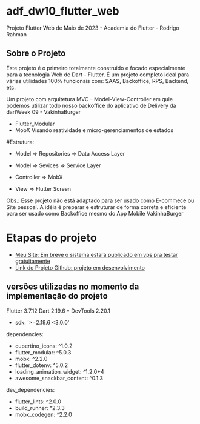 # adf_dw10_flutter_web

Projeto Flutter Web de Maio de 2023 - Academia do Flutter - Rodrigo Rahman

## Sobre o Projeto

Este projeto é o primeiro totalmente construido e focado especialmente para a tecnologia Web de Dart - Flutter.
É um projeto completo ideal para várias utilidades 100% funcionais com: SAAS, Backoffice, RPS, Backend, etc.

Um projeto com arquitetura MVC - Model-View-Controller em quie podemos utilizar todo nosso backoffice do aplicativo de Delivery da dartWeek 09 - VakinhaBurger

- Flutter_Modular
- MobX
Visando reatividade e micro-gerenciamentos de estados


#Estrutura:

- Model => Repositories => Data Access Layer
- Model => Sevices => Service Layer

- Controller => MobX
 
- View => Flutter Screen


Obs.: Esse projeto não está adaptado para ser usado como E-commece ou Site pessoal. A idéia é preparar e estruturar de forma correta e eficiente para ser usado como Backoffice mesmo do App Mobile VakinhaBurger

# Etapas do projeto

- [Meu Site: Em breve o sistema estará publicado em vps pra testar gratuitamente](https://www.elcicomp.com)
- [Link do Projeto Github: projeto em desenvolvimento](https://github.com/ElcioLS/adf_dw10_flutter_web)

## versões utilizadas no momento da implementação do projeto


Flutter 3.7.12 
Dart 2.19.6 • DevTools 2.20.1
  
- sdk: '>=2.19.6 <3.0.0'

dependencies:
- cupertino_icons: ^1.0.2
- flutter_modular: ^5.0.3
- mobx: ^2.2.0
- flutter_dotenv: ^5.0.2
- loading_animation_widget: ^1.2.0+4
- awesome_snackbar_content: ^0.1.3


dev_dependencies:
- flutter_lints: ^2.0.0
- build_runner: ^2.3.3
- mobx_codegen: ^2.2.0
